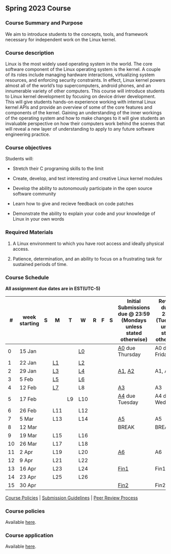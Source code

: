 ## Spring 2023 Course

### Course Summary and Purpose

We aim to introduce students to the concepts, tools, and framework necessary for independent work on the Linux kernel.

### Course description

Linux is the most widely used operating system in the world. The core software component of the Linux operating system is the kernel. A couple of its roles include managing hardware interactions, virtualizing system resources, and enforcing security constraints. In effect, Linux kernel powers almost all of the world’s top supercomputers, android phones, and an innumerable variety of other computers. This course will introduce students to Linux kernel development by focusing on device driver development. This will give students hands-on experience working with internal Linux kernel APIs and provide an overview of some of the core features and components of the kernel. Gaining an understanding of the inner workings of the operating system and how to make changes to it will give students an invaluable perspective on how their computers work behind the scenes that will reveal a new layer of understanding to apply to any future software engineering practice.

### Course objectives

Students will:

* Stretch their C programing skills to the limit

* Create, develop, and test interesting and creative Linux kernel modules

* Develop the ability to autonomously participate in the open source software community

* Learn how to give and recieve feedback on code patches

* Demonstrate the ability to explain your code and your knowledge of Linux in your own words

### Required Materials

1. A Linux environment to which you have root access and ideally physical access.

2. Patience, determination, and an ability to focus on a frustrating task for sustained periods of time.

### Course Schedule

**All assignment due dates are in EST(UTC-5)**

|#| week starting|S|M|T|W|R|F|S|Initial Submissions due @ 23:59 (Mondays unless stated otherwise)|Reviews due @ 23:59 (Tuesdays unless stated otherwise)|Final Submissions due @ 23:59 (Wednesdays unless stated otherwise)|
|--|--|--|--|--|--|--|--|--|--|--|--|
|0| 15 Jan||||[L0](course_spring23_L0.html)||||[A0](A0.html) due Thursday|A0 due Friday|A0 due Saturday|
|1| 22 Jan||[L1](course_spring23_L1.html)||[L2](course_spring23_L2.html)|||||||
|2| 29 Jan||[L3](course_spring23_L3.html)||[L4](course_spring23_L4.html)||||[A1](A1.html), [A2](A2.html)|A1, A2|A1, A2|
|3| 5 Feb||[L5](course_spring23_L5.html)||[L6](course_spring23_L6.html)|||||||
|4| 12 Feb||[L7](course_spring23_L7.html)||L8||||[A3](A3.html)|A3|A3|
|5| 17 Feb|||L9|L10||||[A4](A4.html) due Tuesday|A4 due Wednesday|A4 due Thursday|
|6| 26 Feb||L11||L12|||||||
|7| 5 Mar||L13||L14||||[A5](A5.html)|A5|A5|
|8| 12 Mar||||||||BREAK|BREAK|BREAK|
|9| 19 Mar||L15||L16|||||||
|10| 26 Mar||L17||L18|||||||
|11| 2 Apr||L19||L20||||[A6](A6.html)|A6|A6|
|12| 9 Apr||L21||L22|||||||
|13| 16 Apr||L23||L24||||[Fin1](fin1.html)|Fin1|Fin1|
|14| 23 Apr||L25||L26|||||||
|15| 30 Apr||||||||[Fin2](fin2.html)|Fin2|Fin2|

[Course Policies](course_policies.html) | [Submission Guidelines](submission_guidelines.html) | [Peer Review Process](peer_review.html)


### Course policies

Available [here](course_policies.html).

### Course application

Available [here](course_application.html).
